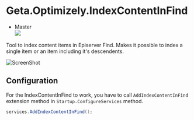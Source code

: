 # Geta.Optimizely.IndexContentInFind

* Master<br>
![](http://tc.geta.no/app/rest/builds/buildType:(id:GetaPackages_EPiIndexContentInFind_00ci),branch:master/statusIcon)

Tool to index content items in Episerver Find. Makes it possible to index a single item or an item including it's descendents.

![ScreenShot](/docs/screenshot-01.png)

## Configuration

For the IndexContentInFind to work, you have to call `AddIndexContentInFind` extension method in `Startup.ConfigureServices` method.
```cs
services.AddIndexContentInFind();
```